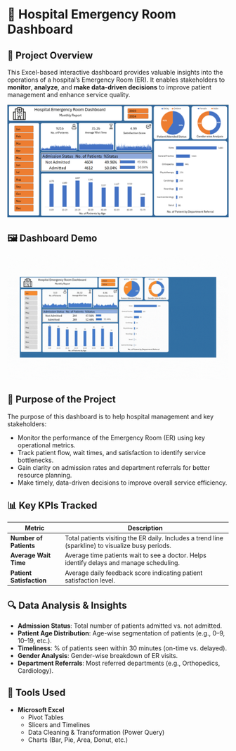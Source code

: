 # 🏥 Hospital Emergency Room Dashboard

## 📌 Project Overview
This Excel-based interactive dashboard provides valuable insights into the operations of a hospital’s Emergency Room (ER). It enables stakeholders to **monitor**, **analyze**, and **make data-driven decisions** to improve patient management and enhance service quality.

![Dashboard Screenshot](Final_Dashboard_Hospital.png)


## 🖼️ Dashboard Demo

![Demo](dashboard_demo.gif)


## 🎯 Purpose of the Project
The purpose of this dashboard is to help hospital management and key stakeholders:

- Monitor the performance of the Emergency Room (ER) using key operational metrics.
- Track patient flow, wait times, and satisfaction to identify service bottlenecks.
- Gain clarity on admission rates and department referrals for better resource planning.
- Make timely, data-driven decisions to improve overall service efficiency.

## 📊 Key KPIs Tracked
| Metric                   | Description |
|--------------------------|-------------|
| **Number of Patients**   | Total patients visiting the ER daily. Includes a trend line (sparkline) to visualize busy periods. |
| **Average Wait Time**    | Average time patients wait to see a doctor. Helps identify delays and manage scheduling. |
| **Patient Satisfaction** | Average daily feedback score indicating patient satisfaction level. |

## 🔍 Data Analysis & Insights

- **Admission Status**: Total number of patients admitted vs. not admitted.
- **Patient Age Distribution**: Age-wise segmentation of patients (e.g., 0–9, 10–19, etc.).
- **Timeliness**: % of patients seen within 30 minutes (on-time vs. delayed).
- **Gender Analysis**: Gender-wise breakdown of ER visits.
- **Department Referrals**: Most referred departments (e.g., Orthopedics, Cardiology).

## 🧰 Tools Used
- **Microsoft Excel**
  - Pivot Tables
  - Slicers and Timelines
  - Data Cleaning & Transformation (Power Query)
  - Charts (Bar, Pie, Area, Donut, etc.)
